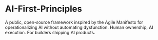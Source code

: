# AI-First-Principles
A public, open-source framework inspired by the Agile Manifesto for operationalizing AI without automating dysfunction. Human ownership, AI execution. For builders shipping AI products.

